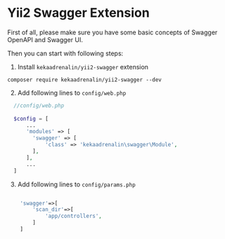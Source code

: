 # Yii2 Swagger Extension

First of all, please make sure you have some basic concepts of Swagger OpenAPI and Swagger UI.

Then you can start with following steps:

1. Install `kekaadrenalin/yii2-swagger` extension

```
composer require kekaadrenalin/yii2-swagger --dev
```

2. Add following lines to `config/web.php`

```php
  //config/web.php
  
  $config = [
      ...
      'modules' => [
        'swagger' => [
            'class' => 'kekaadrenalin\swagger\Module',
        ],
      ],
      ...
  ]
```

3. Add following lines to `config/params.php`
```php

    'swagger'=>[
        'scan_dir'=>[
            'app/controllers',
        ]
    ]

```